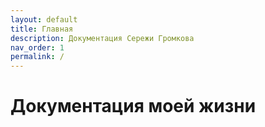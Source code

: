 ```yaml
---
layout: default
title: Главная
description: Документация Сережи Громкова
nav_order: 1
permalink: /
---
```


# Документация моей жизни
